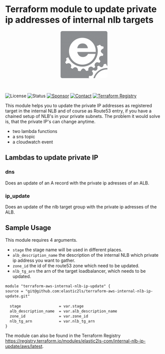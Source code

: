 # Terraform module to update private ip addresses of internal nlb targets
<p align="center">
<img src="/assets/img/Logo_box-1-150x150.png">
</p>
<p>&nbsp;</p>

![License](https://img.shields.io/badge/license-Apache-brightgreen?logo=apache) ![Status](https://img.shields.io/badge/status-active-brightgreen.svg?logo=git) [![Sponsor](https://img.shields.io/badge/sponsors-AlexanderWiechert-blue.svg?logo=github-sponsors)](https://github.com/sponsors/AlexanderWiechert/) [![Contact](https://img.shields.io/badge/follow-@Elastic2lscom-blue.svg?logo=facebook&style=social)](https://www.facebook.com/Elastic2lscom-241339337786673/) [![Terraform Registry](https://img.shields.io/badge/download-blue.svg?logo=terraform&style=social)](https://registry.terraform.io/modules/elastic2ls-com/internal-nlb-ip-update/aws/latest)





This module helps you to update the private IP addresses as registered target in the internal NLB and of course as Route53 entry, if you have a chained setup of NLB's in your private subnets. 
The problem it would solve is, that the private IP's can change anytime. 

* two lambda functions 
* a sns topic
* a cloudwatch event

## Lambdas to update private IP

### dns
Does an update of an A record with the private ip adresses of an ALB.

### ip_update
Does an update of the nlb target group with the private ip adresses of the ALB.

## Sample Usage
This module requires 4 arguments.
* `stage` the stage name will be used in different places.
* `alb_description_name` the description of the internal NLB which private ip address you want to gather.
* `zone_id` the id of the route53 zone which need to be updated.
* `nlb_tg_arn` the arn of the target loadbalancer, which needs to be updated.


```
module "terraform-aws-internal-nlb-ip-update" {
source = "git@github.com:elastic2ls/terraform-aws-internal-nlb-ip-update.git"

  stage                 = var.stage
  alb_description_name  = var.alb_description_name
  zone_id               = var.zone_id
  nlb_tg_arn            = var.nlb_tg_arn
}
```

The module can also be found in the Terraform Registry https://registry.terraform.io/modules/elastic2ls-com/internal-nlb-ip-update/aws/latest.
